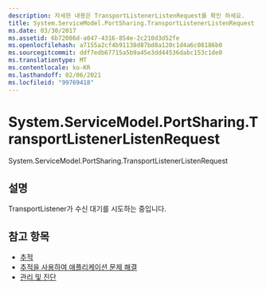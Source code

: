 ```yaml
---
description: 자세한 내용은 TransportListenerListenRequest를 확인 하세요.
title: System.ServiceModel.PortSharing.TransportListenerListenRequest
ms.date: 03/30/2017
ms.assetid: 6b72086d-a047-4316-854e-2c210d3d52fe
ms.openlocfilehash: a7155a2cf4b91138d87bd8a120c1d4a6c08186b0
ms.sourcegitcommit: ddf7edb67715a5b9a45e3dd44536dabc153c1de0
ms.translationtype: MT
ms.contentlocale: ko-KR
ms.lasthandoff: 02/06/2021
ms.locfileid: "99769418"
---
```

# <a name="systemservicemodelportsharingtransportlistenerlistenrequest"></a>System.ServiceModel.PortSharing.TransportListenerListenRequest

System.ServiceModel.PortSharing.TransportListenerListenRequest  
  
## <a name="description"></a>설명  

 TransportListener가 수신 대기를 시도하는 중입니다.  
  
## <a name="see-also"></a>참고 항목

- [추적](index.md)
- [추적을 사용하여 애플리케이션 문제 해결](using-tracing-to-troubleshoot-your-application.md)
- [관리 및 진단](../index.md)
